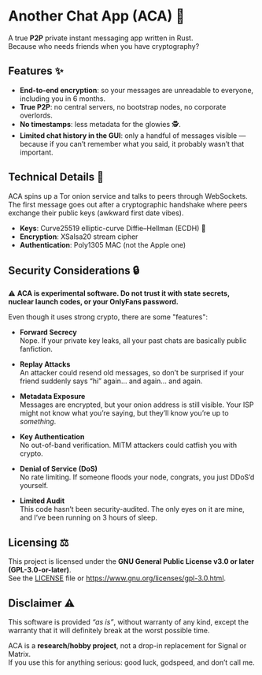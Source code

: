 # Another Chat App (ACA) 💬
A true **P2P** private instant messaging app written in Rust.  
Because who needs friends when you have cryptography?

## Features ✨
- **End-to-end encryption**: so your messages are unreadable to everyone, including you in 6 months.  
- **True P2P**: no central servers, no bootstrap nodes, no corporate overlords.  
- **No timestamps**: less metadata for the glowies 🕵️.  
- **Limited chat history in the GUI**: only a handful of messages visible — because if you can’t remember what you said, it probably wasn’t that important.  

## Technical Details 🧩
ACA spins up a Tor onion service and talks to peers through WebSockets.  
The first message goes out after a cryptographic handshake where peers exchange their public keys (awkward first date vibes).  

- **Keys**: Curve25519 elliptic-curve Diffie–Hellman (ECDH) 🔑  
- **Encryption**: XSalsa20 stream cipher  
- **Authentication**: Poly1305 MAC (not the Apple one)  

## Security Considerations 🔒
⚠️ **ACA is experimental software. Do not trust it with state secrets, nuclear launch codes, or your OnlyFans password.**  

Even though it uses strong crypto, there are some "features":  

- **Forward Secrecy**  
  Nope. If your private key leaks, all your past chats are basically public fanfiction.  

- **Replay Attacks**  
  An attacker could resend old messages, so don’t be surprised if your friend suddenly says “hi” again… and again… and again.  

- **Metadata Exposure**  
  Messages are encrypted, but your onion address is still visible. Your ISP might not know what you’re saying, but they’ll know you’re up to *something*.  

- **Key Authentication**  
  No out-of-band verification. MITM attackers could catfish you with crypto.  

- **Denial of Service (DoS)**  
  No rate limiting. If someone floods your node, congrats, you just DDoS’d yourself.  

- **Limited Audit**  
  This code hasn’t been security-audited. The only eyes on it are mine, and I’ve been running on 3 hours of sleep.  

## Licensing ⚖️
This project is licensed under the **GNU General Public License v3.0 or later (GPL-3.0-or-later)**.  
See the [LICENSE](LICENSE) file or <https://www.gnu.org/licenses/gpl-3.0.html>.  

## Disclaimer ⚠️
This software is provided *“as is”*, without warranty of any kind, except the warranty that it will definitely break at the worst possible time.  

ACA is a **research/hobby project**, not a drop-in replacement for Signal or Matrix.  
If you use this for anything serious: good luck, godspeed, and don’t call me.  
